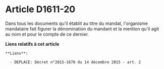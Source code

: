 # Article D1611-20

Dans tous les documents qu'il établit au titre du mandat, l'organisme mandataire fait figurer la dénomination du mandant et
la mention qu'il agit au nom et pour le compte de ce dernier.

**Liens relatifs à cet article**

	**Liens**:

	  - DEPLACE: Décret n°2015-1670 du 14 décembre 2015 - art. 2
